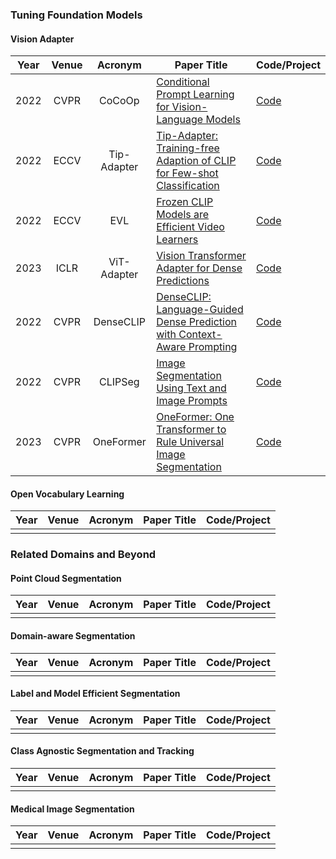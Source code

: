 ### Tuning Foundation Models

#### Vision Adapter

| Year | Venue |   Acronym   | Paper Title                                                                                                  | Code/Project                                                     |
|:----:|:-----:|:-----------:|--------------------------------------------------------------------------------------------------------------|------------------------------------------------------------------|
| 2022 | CVPR  |   CoCoOp    | [Conditional Prompt Learning for Vision-Language Models](https://arxiv.org/abs/2203.05557)                   | [Code](https://github.com/KaiyangZhou/CoOp)                      |
| 2022 | ECCV  | Tip-Adapter | [Tip-Adapter: Training-free Adaption of CLIP for Few-shot Classification](https://arxiv.org/abs/2111.03930)  | [Code](https://github.com/gaopengcuhk/Tip-Adapter)               |
| 2022 | ECCV  |     EVL     | [Frozen CLIP Models are Efficient Video Learners](https://arxiv.org/abs/2208.03550)                          | [Code](https://github.com/OpenGVLab/efficient-video-recognition) |
| 2023 | ICLR  | ViT-Adapter | [Vision Transformer Adapter for Dense Predictions](https://arxiv.org/abs/2205.08534)                         | [Code](https://github.com/czczup/ViT-Adapter)                    |
| 2022 | CVPR  |  DenseCLIP  | [DenseCLIP: Language-Guided Dense Prediction with Context-Aware Prompting](https://arxiv.org/abs/2112.01518) | [Code](https://github.com/raoyongming/DenseCLIP)                 |
| 2022 | CVPR  |   CLIPSeg   | [Image Segmentation Using Text and Image Prompts](https://arxiv.org/abs/2112.10003)                          | [Code](https://eckerlab.org/code/clipseg)                        |
| 2023 | CVPR  |  OneFormer  | [OneFormer: One Transformer to Rule Universal Image Segmentation](https://arxiv.org/abs/2211.06220)          | [Code](https://github.com/SHI-Labs/OneFormer)                    |






#### Open Vocabulary Learning


| Year | Venue | Acronym | Paper Title | Code/Project |
|:----:|:-----:|:-------:|-------------|--------------|
|      |       |         |             |              |





### Related Domains and Beyond 


#### Point Cloud Segmentation

| Year |  Venue  |      Acronym       | Paper Title                                                                                                    | Code/Project                                                 |
|:----:|:-------:|:------------------:|----------------------------------------------------------------------------------------------------------------|--------------------------------------------------------------|
|  |     |                |                               |           |

#### Domain-aware Segmentation

| Year |  Venue  |      Acronym       | Paper Title                                                                                                    | Code/Project                                                 |
|:----:|:-------:|:------------------:|----------------------------------------------------------------------------------------------------------------|--------------------------------------------------------------|
|  |     |                |                               |           |

#### Label and Model Efficient Segmentation

| Year |  Venue  |      Acronym       | Paper Title                                                                                                    | Code/Project                                                 |
|:----:|:-------:|:------------------:|----------------------------------------------------------------------------------------------------------------|--------------------------------------------------------------|
|  |     |                |                               |           |

#### Class Agnostic Segmentation and Tracking

| Year |  Venue  |      Acronym       | Paper Title                                                                                                    | Code/Project                                                 |
|:----:|:-------:|:------------------:|----------------------------------------------------------------------------------------------------------------|--------------------------------------------------------------|
|  |     |                |                               |           |

#### Medical Image Segmentation

| Year |  Venue  |      Acronym       | Paper Title                                                                                                    | Code/Project                                                 |
|:----:|:-------:|:------------------:|----------------------------------------------------------------------------------------------------------------|--------------------------------------------------------------|
|  |     |                |                               |           |
